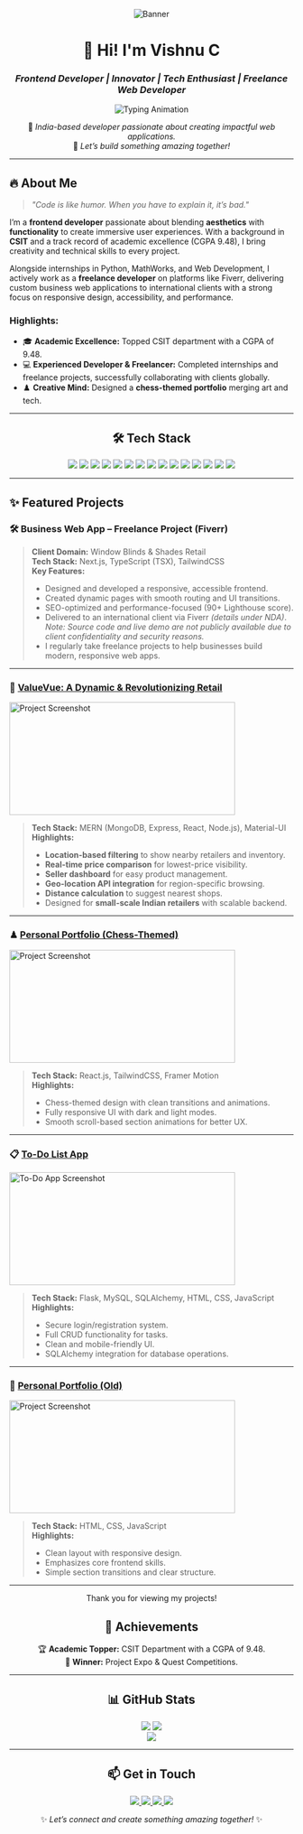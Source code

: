 <div align="center">

![Banner](https://res.cloudinary.com/dqdgle0dz/image/upload/v1748543777/github-header-image_igtmvc.png)

# 💫 **Hi! I'm Vishnu C**  
### *Frontend Developer | Innovator | Tech Enthusiast | Freelance Web Developer*

![Typing Animation](https://readme-typing-svg.herokuapp.com?font=Fira+Code&size=25&pause=1000&color=FFD700&center=true&vCenter=true&width=435&lines=Crafting+Web+Experiences;Turning+Ideas+Into+Reality;Building+Interactive+Websites)

📍 *India-based developer passionate about creating impactful web applications.*  
🌟 *Let’s build something amazing together!*

---

</div>

## 🔥 **About Me**
> *"Code is like humor. When you have to explain it, it’s bad."*

I’m a **frontend developer** passionate about blending **aesthetics** with **functionality** to create immersive user experiences. With a background in **CSIT** and a track record of academic excellence (CGPA 9.48), I bring creativity and technical skills to every project.

Alongside internships in Python, MathWorks, and Web Development, I actively work as a **freelance developer** on platforms like Fiverr, delivering custom business web applications to international clients with a strong focus on responsive design, accessibility, and performance.

### Highlights:  
- 🎓 **Academic Excellence:** Topped CSIT department with a CGPA of 9.48.  
- 💻 **Experienced Developer & Freelancer:** Completed internships and freelance projects, successfully collaborating with clients globally.  
- ♟️ **Creative Mind:** Designed a **chess-themed portfolio** merging art and tech.

---

<div align="center">

## 🛠️ **Tech Stack**

<p align="center">
<img src="https://img.shields.io/badge/HTML5-%23E34F26.svg?style=for-the-badge&logo=html5&logoColor=white" />
<img src="https://img.shields.io/badge/CSS3-%231572B6.svg?style=for-the-badge&logo=css3&logoColor=white" />
<img src="https://img.shields.io/badge/JavaScript-%23F7DF1E.svg?style=for-the-badge&logo=javascript&logoColor=black" />
<img src="https://img.shields.io/badge/MongoDB-%234EA94B.svg?style=for-the-badge&logo=mongodb&logoColor=white" />
<img src="https://img.shields.io/badge/Express.js-%23000000.svg?style=for-the-badge&logo=express&logoColor=white" />
<img src="https://img.shields.io/badge/React-%2361DAFB.svg?style=for-the-badge&logo=react&logoColor=black" />
<img src="https://img.shields.io/badge/Node.js-%23339933.svg?style=for-the-badge&logo=node.js&logoColor=white" />
<img src="https://img.shields.io/badge/Next.js-%23000000.svg?style=for-the-badge&logo=next.js&logoColor=white" />
<img src="https://img.shields.io/badge/TailwindCSS-%2338B2AC.svg?style=for-the-badge&logo=tailwind-css&logoColor=white" />
<img src="https://img.shields.io/badge/Python-%233776AB.svg?style=for-the-badge&logo=python&logoColor=white" />
<img src="https://img.shields.io/badge/Java-%23F7DF1E.svg?style=for-the-badge&logo=java&logoColor=white" />
<img src="https://img.shields.io/badge/MySQL-%2300F5D4.svg?style=for-the-badge&logo=mysql&logoColor=white" />
<img src="https://img.shields.io/badge/SQLite-%2307405E.svg?style=for-the-badge&logo=sqlite&logoColor=white" />
<img src="https://img.shields.io/badge/GitHub-%23000000.svg?style=for-the-badge&logo=github&logoColor=white" />
<img src="https://img.shields.io/badge/Framer%20Motion-%2320C8FF.svg?style=for-the-badge&logo=framer&logoColor=white" />

</p>

</div>

---

## ✨ **Featured Projects**

### 🛠️ Business Web App – Freelance Project (Fiverr)
> **Client Domain:** Window Blinds & Shades Retail  
> **Tech Stack:** Next.js, TypeScript (TSX), TailwindCSS  
> **Key Features:**  
> - Designed and developed a responsive, accessible frontend.  
> - Created dynamic pages with smooth routing and UI transitions.  
> - SEO-optimized and performance-focused (90+ Lighthouse score).  
> - Delivered to an international client via Fiverr *(details under NDA)*.  
> *Note: Source code and live demo are not publicly available due to client confidentiality and security reasons.*
> - I regularly take freelance projects to help businesses build modern, responsive web apps.

---

### 🛒 [**ValueVue: A Dynamic & Revolutionizing Retail**](https://github.com/Vishnu293/ValueVue-Frontend)
<img src="https://res.cloudinary.com/dqdgle0dz/image/upload/v1748543780/Valuevue-home_brzimz.png" alt="Project Screenshot" width="400" height="200"/>

> **Tech Stack:** MERN (MongoDB, Express, React, Node.js), Material-UI  
> **Highlights:**  
> - **Location-based filtering** to show nearby retailers and inventory.  
> - **Real-time price comparison** for lowest-price visibility.  
> - **Seller dashboard** for easy product management.  
> - **Geo-location API integration** for region-specific browsing.  
> - **Distance calculation** to suggest nearest shops.  
> - Designed for **small-scale Indian retailers** with scalable backend.

---

### ♟ [**Personal Portfolio (Chess-Themed)**](https://github.com/Vishnu293/nPortfolio)
<img src="https://res.cloudinary.com/dqdgle0dz/image/upload/v1748543784/portfolio-new_igtgnm.png" alt="Project Screenshot" width="400" height="200"/>

> **Tech Stack:** React.js, TailwindCSS, Framer Motion  
> **Highlights:**  
> - Chess-themed design with clean transitions and animations.  
> - Fully responsive UI with dark and light modes.  
> - Smooth scroll-based section animations for better UX.

---

### 📋 [**To-Do List App**](https://github.com/Vishnu293/FlaskCRUDApp)
<img src="https://res.cloudinary.com/dqdgle0dz/image/upload/v1748543778/todo-app_nbpfoa.png" alt="To-Do App Screenshot" width="400" height="200"/>

> **Tech Stack:** Flask, MySQL, SQLAlchemy, HTML, CSS, JavaScript  
> **Highlights:**  
> - Secure login/registration system.  
> - Full CRUD functionality for tasks.  
> - Clean and mobile-friendly UI.  
> - SQLAlchemy integration for database operations.

---

### 👤 [**Personal Portfolio (Old)**](https://github.com/Vishnu293/vishnu_portfolio)
<img src="https://res.cloudinary.com/dqdgle0dz/image/upload/v1748543786/portfolio-old_knf8d5.png" alt="Project Screenshot" width="400" height="200"/>

> **Tech Stack:** HTML, CSS, JavaScript  
> **Highlights:**  
> - Clean layout with responsive design.  
> - Emphasizes core frontend skills.  
> - Simple section transitions and clear structure.

---

<div align="center">
  Thank you for viewing my projects!
</div>

<div align="center">

## 🌟 **Achievements**

🏆 **Academic Topper:** CSIT Department with a CGPA of 9.48.  
🥇 **Winner:** Project Expo & Quest Competitions.
</div>

---

<div align="center">

## 📊 **GitHub Stats**

<p align="center">
<img src="https://github-readme-stats.vercel.app/api?username=Vishnu293&show_icons=true&theme=radical&hide_border=true" />
<img src="https://github-readme-streak-stats.herokuapp.com/?user=Vishnu293&theme=radical&hide_border=true" /><br/>
<img src="https://github-readme-stats.vercel.app/api/top-langs/?username=Vishnu293&layout=compact&theme=radical&hide_border=true" />
</p>

</div>

---

<div align="center">

## 📫 **Get in Touch**

<p align="center">
<a href="https://www.linkedin.com/in/vishnu293/" target="_blank">
<img src="https://img.shields.io/badge/LinkedIn-%230077B5.svg?style=for-the-badge&logo=linkedin&logoColor=white" />
</a>
<a href="mailto:vishnuyadav2932002@gmail.com" target="_blank">
<img src="https://img.shields.io/badge/Email-D14836?style=for-the-badge&logo=gmail&logoColor=white" />
</a>
<a href="https://github.com/Vishnu293" target="_blank">
<img src="https://img.shields.io/badge/GitHub-%23181717.svg?style=for-the-badge&logo=github&logoColor=white" />
</a>
<a href="https://www.fiverr.com/vishnuc293" target="_blank">
<img src="https://img.shields.io/badge/Fiverr-%2300B50F.svg?style=for-the-badge&logo=fiverr&logoColor=white" />
</a>
</p>

✨ *Let’s connect and create something amazing together!* ✨  

</div>
